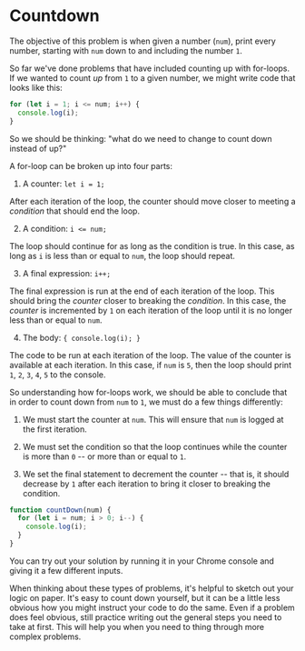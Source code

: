 # Countdown

The objective of this problem is when given a number (`num`), print every number, starting with `num` down to and including the number `1`.

So far we've done problems that have included counting up with for-loops. If we wanted to count _up_ from `1` to a given number, we might write code that looks like this:

```js
for (let i = 1; i <= num; i++) {
  console.log(i);
}
```

So we should be thinking: "what do we need to change to count down instead of up?"

A for-loop can be broken up into four parts:

1. A counter: `let i = 1;`

After each iteration of the loop, the counter should move closer to meeting a _condition_ that should end the loop.

2. A condition: `i <= num;`

The loop should continue for as long as the condition is true. In this case, as long as `i` is less than or equal to `num`, the loop should repeat.

3. A final expression: `i++;`

The final expression is run at the end of each iteration of the loop. This should bring the _counter_ closer to breaking the _condition_. In this case, the _counter_ is incremented by `1` on each iteration of the loop until it is no longer less than or equal to `num`.

4. The body: `{ console.log(i); }`

The code to be run at each iteration of the loop. The value of the counter is available at each iteration. In this case, if `num` is `5`, then the loop should print `1`, `2`, `3`, `4`, `5` to the console.

So understanding how for-loops work, we should be able to conclude that in order to count down from `num` to `1`, we must do a few things differently:

1. We must start the counter at `num`. This will ensure that `num` is logged at the first iteration.

2. We must set the condition so that the loop continues while the counter is more than `0` -- or more than or equal to `1`.

3. We set the final statement to decrement the counter -- that is, it should decrease by `1` after each iteration to bring it closer to breaking the condition.

```js
function countDown(num) {
  for (let i = num; i > 0; i--) {
    console.log(i);
  }
}
```

You can try out your solution by running it in your Chrome console and giving it a few different inputs.

When thinking about these types of problems, it's helpful to sketch out your logic on paper. It's easy to count down yourself, but it can be a little less obvious how you might instruct your code to do the same. Even if a problem does feel obvious, still practice writing out the general steps you need to take at first. This will help you when you need to thing through more complex problems.
